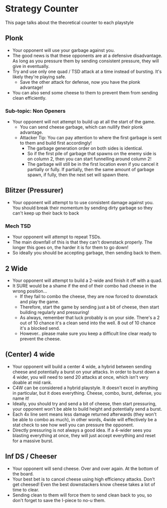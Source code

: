 # Strategy Counter
This page talks about the theoretical counter to each playstyle

## Plonk
- Your opponent will use your garbage against you. 
- The good news is that these opponents are at a defensive disadvantage. As long as you pressure them by sending consistent pressure, they will give in eventually.
- Try and use only one quad / TSD attack at a time instead of bursting. It's likely they're playing safe.
    - Save the other attack for defense, now you have the plonk advantage!
- You can also send some cheese to them to prevent them from sending clean efficiently.

### Sub-topic: Non Openers
- Your opponent will not attempt to build up at all the start of the game.
    - You can send cheese garbage, which can nullify their plonk advantage.
    - Attacker Tip: You can pay attention to where the first garbage is sent to them and build first accordingly! 
        - The garbage generation order on both sides is identical.
        - So if the first pile of garbage that spawns on the enemy side is on column 2, then you can start funnelling around column 2!
        - The garbage will still be in the first location even if you cancel it partially or fully. If partially, then the same amount of garbage spawn, if fully, then the next set will spawn there.


## Blitzer (Pressurer)
- Your opponent will attempt to to use consistent damage against you. You should break their momentum by sending dirty garbage so they can't keep up their back to back

### Mech TSD
- Your opponent will attempt to repeat TSDs.
- The main downfall of this is that they can't downstack properly. The longer this goes on, the harder it is for them to go down!
- So ideally you should be accepting garbage, then sending back to them.

## 2 Wide
- Your opponent will attempt to build a 2-wide and finish it off with a quad.
- It SURE would be a shame if the end of their combo had cheese in the wrong position...
    - If they fail to combo the cheese, they are now forced to downstack and play the game.
    - Therefore, start the game by sending just a bit of cheese, then start building regularly and pressuring!
    - As always, remember that luck probably is on your side. There's a 2 out of 10 chance it's a clean send into the well. 8 out of 10 chance it's a blocked send.
    - However.. please make sure you keep a difficult line clear ready to prevent the cheese.

## (Center) 4 wide
- Your opponent will build a center 4 wide, a hybrid between sending cheese and potentially a burst on your attacks. In order to burst down a 4 wider, you will need to send 20 attacks at once, which isn't very doable at mid rank.
- C4W can be considered a hybrid playstyle. It doesn't excel in anything in particular, but it does everything. Cheese, combo, burst, defense, you name it!
- Ideally, you should try and send a bit of cheese, then start pressuring, your opponent won't be able to build height and potentially send a burst.
- Each 4x line sent means less damage returned afterwards (they won't be able to combo as much), in other words, 4wide will effectively be a stat check to see how well you can pressure the opponent.
- Directly pressuring is not always a good idea. If a 4-wider sees you blasting everything at once, they will just accept everything and reset for a massive burst.

## Inf DS / Cheeser
- Your opponent will send cheese. Over and over again. At the bottom of the board.
- Your best bet is to cancel cheese using high efficiency attacks. Don't get cheesed! Even the best downstackers know cheese takes a lot of time to clear.
- Sending clean to them will force them to send clean back to you, so don't forget to save the I-piece to no-u them.